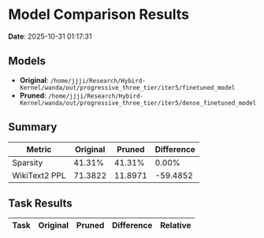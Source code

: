 # Model Comparison Results

**Date**: 2025-10-31 01:17:31

## Models

- **Original**: `/home/jjji/Research/Hybird-Kernel/wanda/out/progressive_three_tier/iter5/finetuned_model`
- **Pruned**: `/home/jjji/Research/Hybird-Kernel/wanda/out/progressive_three_tier/iter5/dense_finetuned_model`

## Summary

| Metric | Original | Pruned | Difference |
|--------|----------|--------|------------|
| Sparsity | 41.31% | 41.31% | 0.00% |
| WikiText2 PPL | 71.3822 | 11.8971 | -59.4852 |

## Task Results

| Task | Original | Pruned | Difference | Relative |
|------|----------|--------|------------|----------|

